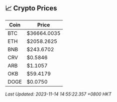 ## 📈 Crypto Prices

| Coin | Price |
| ---- | ----- |
| BTC | $36664.0035 |
| ETH | $2058.2625 |
| BNB | $243.6702 |
| CRV | $0.5846 |
| ARB | $1.1057 |
| OKB | $59.4179 |
| DOGE | $0.0750 |

_Last Updated: 2023-11-14 14:55:22.357 +0800 HKT_